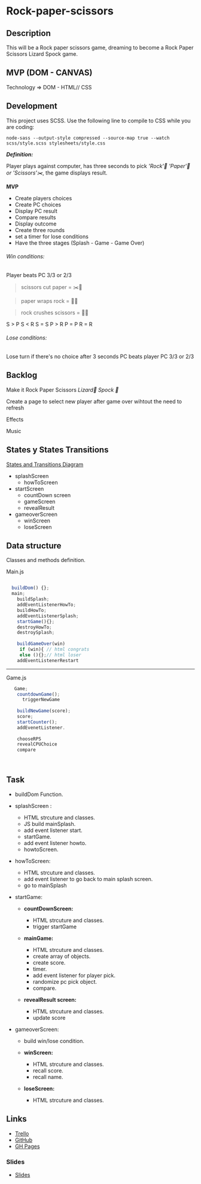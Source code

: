 # Rock-paper-scissors

## Description

This will be a Rock paper scissors game, dreaming to become a Rock Paper Scissors Lizard Spock game. 

## MVP (DOM - CANVAS)
Technology => DOM - HTML// CSS

## Development

This project uses SCSS. Use the following line to compile to CSS while you are coding:


```node-sass --output-style compressed --source-map true --watch scss/style.scss stylesheets/style.css```

**_Definition:_**

Player plays against computer, has three seconds to pick *'Rock':moyai: 'Paper':page_facing_up: or 'Scissors':scissors:*, the game displays result.

**MVP**
- Create players choices
- Create PC choices
- Display PC result
- Compare results
- Display outcome
- Create three rounds
- set a timer for lose conditions
- Have the three stages (Splash - Game - Game Over)


###### Win conditions:

Player beats PC 3/3 or 2/3

> scissors cut paper = :scissors::muscle:

> paper wraps rock = :page_facing_up::muscle:

> rock  crushes scissors = :moyai::muscle:


S > P
S < R
S = S
P > R
P = P
R = R

###### Lose conditions:

Lose turn if there's no choice after 3 seconds
PC beats player PC 3/3 or 2/3 



## Backlog

Make it  Rock Paper Scissors _Lizard🦎 Spock 🖖_


Create a page to select new player after game over wihtout the need to refresh


Effects


Music


## States y States Transitions

[States and Transitions Diagram](https://drive.google.com/file/d/1d5UhL2zXnw0JjnEuwb_YjMpOinpZJK6-/view?usp=sharing)

- splashScreen
  - howToScreen
- startScreen
  - countDown screen
  - gameScreen
  - revealResult
- gameoverScreen
  - winScreen
  - loseScreen
  
## Data structure
Classes and methods definition.

Main.js

```javascript

  buildDom() {};
  main;
    buildSplash;
    addEventListenerHowTo;
    buildHowTo;
    addEventListenerSplash;
    startGame(){};
    destroyHowTo;
    destroySplash;
    
    buildGameOver(win)
     if (win){ // html congrats
     else (){};// html loser
    addEventListenerRestart
 ```
 __________________________________
 Game.js
 
```javascript
   Game;
    countdownGame();
      triggerNewGame
    
    buildNewGame(score);
    score;
    startCounter();
    addEvenetListener.
   
    chooseRPS
    revealCPUChoice
    compare
    
    
```

## Task
- buildDom Function.

- splashScreen :
  - HTML strcuture and classes.
  - JS build mainSplash.
  - add event listener start.
  - startGame.
  - add event listener howto.
  - howtoScreen.
  
- howToScreen:
  - HTML strcuture and classes.
  - add event listener to go back to main splash screen.
  - go to mainSplash

- startGame:
  - **countDownScreen:**
    - HTML strcuture and classes.
    - trigger startGame
    
  - **mainGame:**
    - HTML strcuture and classes.
    - create array of objects.
    - create score.
    - timer.
    - add event listener for player pick.
    - randomize pc pick object.
    - compare.
  
  - **revealResult screen:**
    - HTML strcuture and classes.
    - update score
  
- gameoverScreen:  
    - build win/lose condition.
  - **winScreen:**
    - HTML strcuture and classes.
    - recall score.
    - recall name.
  
  - **loseScreen:**
    - HTML strcuture and classes.

## Links

- [Trello](https://trello.com/b/bPLqhmvj/m1-game)
- [GitHub](https://github.com/Dbpautt/Rock-paper-scissors)
- [GH Pages](https://dbpautt.github.io/Rock-paper-scissors/)


### Slides

- [Slides](http://slides.com)
